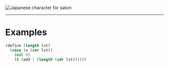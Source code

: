 ![Japanese character for *satori*](https://upload.wikimedia.org/wikipedia/commons/thumb/d/df/Satori.svg/105px-Satori.svg.png)

---

# Examples
```lisp
(define (length lst)
  (case (x (car lst))
    (nil 0)
    (t (add 1 (length (cdr lst))))))
```

